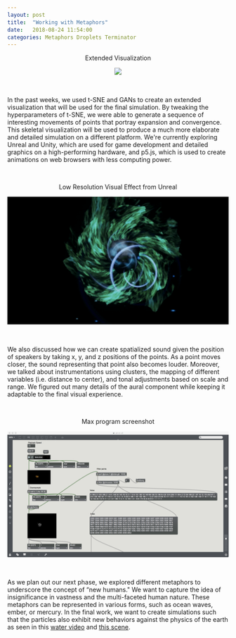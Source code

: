 ```yaml
---
layout: post
title:  "Working with Metaphors"
date:   2018-08-24 11:54:00
categories: Metaphors Droplets Terminator
---
```


<p align="center"> 
 Extended Visualization
</p>
<p align="center"> 
  <img src="/assets/images/longtsne.gif">
</p>
<br/>

In the past weeks, we used t-SNE and GANs to create an extended visualization that will be used for the final simulation. By tweaking the hyperparameters of t-SNE, we were able to generate a sequence of interesting movements of points that portray expansion and convergence. This skeletal visualization will be used to produce a much more elaborate and detailed simulation on a different platform. We're currently exploring Unreal and Unity, which are used for game development and detailed graphics on a high-performing hardware, and p5.js, which is used to create animations on web browsers with less computing power. 

<br/>
<p align="center"> 
 Low Resolution Visual Effect from Unreal
</p>
<p align="center"> 
  <img src="/assets/images/unreal.gif">
</p>
<br/>

We also discussed how we can create spatialized sound given the position of speakers by taking x, y, and z positions of the points. As a point moves closer, the sound representing that point also becomes louder. Moreover, we talked about instrumentations using clusters, the mapping of different variables (i.e. distance to center), and tonal adjustments based on scale and range. We figured out many details of the aural component while keeping it adaptable to the final visual experience.

<br/>
<p align="center"> 
 Max program screenshot
</p>
<p align="center"> 
  <img src="/assets/images/max-tsne.png">
</p>
<br/>

As we plan out our next phase, we explored different metaphors to underscore the concept of “new humans." We want to capture the idea of insignificance in vastness and the multi-faceted human nature. These metaphors can be represented in various forms, such as ocean waves, ember, or mercury. In the final work, we want to create simulations such that the particles also exhibit new behaviors against the physics of the earth as seen in this [water video](https://www.youtube.com/watch?v=U0Wqw1rIs6A) and [this scene](https://www.youtube.com/watch?v=Aq5ydeWWr4A). 
